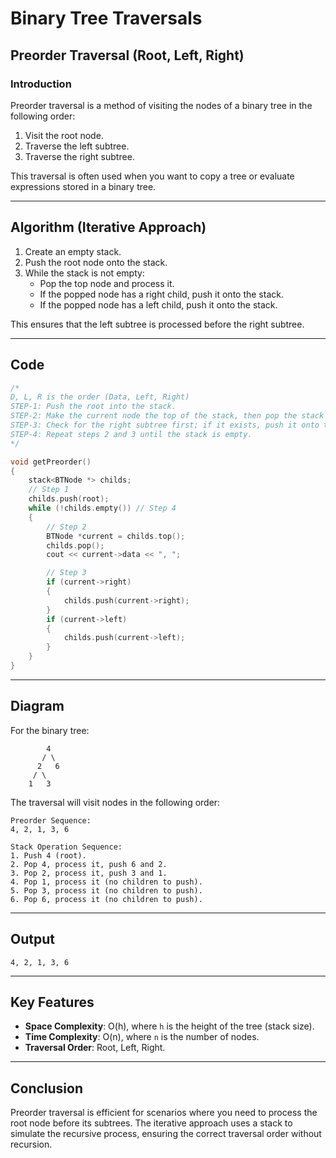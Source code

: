 # Binary Tree Traversals

## Preorder Traversal (Root, Left, Right)

### Introduction

Preorder traversal is a method of visiting the nodes of a binary tree in the following order:

1. Visit the root node.
2. Traverse the left subtree.
3. Traverse the right subtree.

This traversal is often used when you want to copy a tree or evaluate expressions stored in a binary tree.

---

## Algorithm (Iterative Approach)

1. Create an empty stack.
2. Push the root node onto the stack.
3. While the stack is not empty:
   - Pop the top node and process it.
   - If the popped node has a right child, push it onto the stack.
   - If the popped node has a left child, push it onto the stack.

This ensures that the left subtree is processed before the right subtree.

---

## Code

```cpp
/*
D, L, R is the order (Data, Left, Right)
STEP-1: Push the root into the stack.
STEP-2: Make the current node the top of the stack, then pop the stack and process the node.
STEP-3: Check for the right subtree first; if it exists, push it onto the stack. Then check for the left subtree and push it onto the stack.
STEP-4: Repeat steps 2 and 3 until the stack is empty.
*/

void getPreorder()
{
    stack<BTNode *> childs;
    // Step 1
    childs.push(root);
    while (!childs.empty()) // Step 4
    {
        // Step 2
        BTNode *current = childs.top();
        childs.pop();
        cout << current->data << ", ";

        // Step 3
        if (current->right)
        {
            childs.push(current->right);
        }
        if (current->left)
        {
            childs.push(current->left);
        }
    }
}
```

---

## Diagram

For the binary tree:

```
        4
       / \
      2   6
     / \
    1   3
```

The traversal will visit nodes in the following order:

```
Preorder Sequence:
4, 2, 1, 3, 6

Stack Operation Sequence:
1. Push 4 (root).
2. Pop 4, process it, push 6 and 2.
3. Pop 2, process it, push 3 and 1.
4. Pop 1, process it (no children to push).
5. Pop 3, process it (no children to push).
6. Pop 6, process it (no children to push).
```

---

## Output

```
4, 2, 1, 3, 6
```

---

## Key Features

- **Space Complexity**: O(h), where `h` is the height of the tree (stack size).
- **Time Complexity**: O(n), where `n` is the number of nodes.
- **Traversal Order**: Root, Left, Right.

---

## Conclusion

Preorder traversal is efficient for scenarios where you need to process the root node before its subtrees. The iterative approach uses a stack to simulate the recursive process, ensuring the correct traversal order without recursion.

